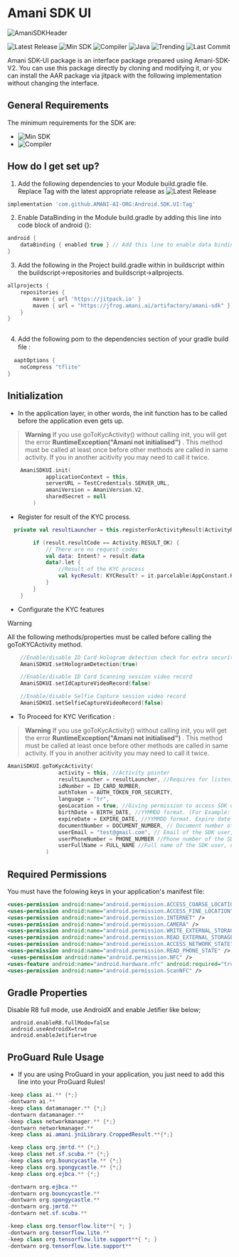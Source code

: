 # Amani SDK UI #
![AmaniSDKHeader](https://user-images.githubusercontent.com/75306240/187692619-726115b8-3a92-4c7d-b85d-44a75d6556c1.png)

![Latest Release](https://img.shields.io/github/v/release/AMANI-AI-ORG/Android.SDK.UI) 
![Min SDK](https://img.shields.io/badge/minSDK-21+-green)
![Compiler](https://img.shields.io/badge/compileSdk-34-brightgreen)
![Java](https://img.shields.io/badge/JavaVersion_17-blue)
![Trending](https://img.shields.io/github/languages/top/AMANI-AI-ORG/Android.SDK.UI)
![Last Commit](https://img.shields.io/github/last-commit/AMANI-AI-ORG/Android.SDK.UI)

Amani SDK-UI package is an interface package prepared using Amani-SDK-V2. You can use this package directly by cloning and modifying it, or you can install the AAR package via jitpack with the following implementation without changing the interface.

## General Requirements

The minimum requirements for the SDK are:

* ![Min SDK](https://img.shields.io/badge/minSDK-21+-green)
* ![Compiler](https://img.shields.io/badge/compileSdk-34-brightgreen)

## How do I get set up? ##


   1. Add the following dependencies to your Module build.gradle file. Replace Tag with the latest appropriate release as ![Latest Release](https://img.shields.io/github/v/release/AMANI-AI-ORG/Android.SDK.UI) 
```groovy
implementation 'com.github.AMANI-AI-ORG:Android.SDK.UI:Tag'
```

   2. Enable DataBinding in the Module build.gradle by adding this line into code block of android {}:
   
     
```groovy
android {     
    dataBinding { enabled true } // Add this line to enable data binding feature.  
}
```

  3. Add the following in the Project build.gradle within in buildscript within the buildscript->repositories and buildscript->allprojects.

  
```groovy
allprojects {
    repositories {
        maven { url 'https://jitpack.io' }
        maven { url = "https://jfrog.amani.ai/artifactory/amani-sdk" }
    }
}
            
```

4. Add the following pom to the dependencies section of your gradle build ﬁle :

```groovy
  aaptOptions {
    noCompress "tflite"
}
```   

## Initialization ##
 
 * In the application layer, in other words, the init function has to be called before the application even gets up.  
> **Warning**
> If you use goToKycActivity() without calling init, you will get the error **RuntimeException("Amani not initialised")** . This method must be called at least once before other methods are called in same activity. If you in another acitivity you may need to call it twice.

 
```kotlin   
    AmaniSDKUI.init(
            applicationContext = this,
            serverURL = TestCredentials.SERVER_URL,
            amaniVersion = AmaniVersion.V2,
            sharedSecret = null
        )
```

* Register for result of the KYC process.

```kotlin 
  private val resultLauncher = this.registerForActivityResult(ActivityResultContracts.StartActivityForResult()) { result ->

        if (result.resultCode == Activity.RESULT_OK) {
            // There are no request codes
            val data: Intent? = result.data
            data?.let {
                //Result of the KYC process
                val kycResult: KYCResult? = it.parcelable(AppConstant.KYC_RESULT)
            }
        }
    }
```    
* Configurate the KYC features

> [!WARNING]
> All the following methods/properties must be called before calling the goToKYCActivity method.

```kotlin
    //Enable/disable ID Card Hologram detection check for extra security
    AmaniSDKUI.setHologramDetection(true)

    //Enable/disable ID Card Scanning session video record 
    AmaniSDKUI.setIdCaptureVideoRecord(false)

    //Enable/disable Selfie Capture session video record 
    AmaniSDKUI.setSelfieCaptureVideoRecord(false)
```    


 * To Proceed for KYC Verification : 
 > **Warning**
> If you use goToKycActivity() without calling init, you will get the error **RuntimeException("Amani not initialised")** . This method must be called at least once before other methods are called in same activity. If you in another acitivity you may need to call it twice.
        
```kotlin    
AmaniSDKUI.goToKycActivity(
                activity = this, //Activity pointer
                resultLauncher = resultLauncher, //Requires for listening the activity result, sample resultLauncher is below
                idNumber = ID_CARD_NUMBER,
                authToken = AUTH_TOKEN_FOR_SECURITY,
                language = "tr", 
                geoLocation = true, //Giving permission to access SDK user's location data to process that data
                birthDate = BIRTH_DATE, //YYMMDD format. (For Example: 20 May 1990 is 900520). If NFC not used not mandatory
                expireDate = EXPIRE_DATE, //YYMMDD format. Expire date of SDK user's ID Card, If NFC not used not mandatory
                documentNumber = DOCUMENT_NUMBER, // Document number of SDK user's ID Card, If NFC not used not mandatory
                userEmail = "test@gmail.com", // Email of the SDK user, non mandatory field
                userPhoneNumber = PHONE_NUMBER //Phone number of the SDK user, non mandatory field,
                userFullName = FULL_NAME //Full name of the SDK user, non mandatory field
            )
```

## Required Permissions

You must have the folowing keys in your application's manifest file:

```xml
<uses-permission android:name="android.permission.ACCESS_COARSE_LOCATION" />
<uses-permission android:name="android.permission.ACCESS_FINE_LOCATION" />
<uses-permission android:name="android.permission.INTERNET" />
<uses-permission android:name="android.permission.CAMERA" />
<uses-permission android:name="android.permission.WRITE_EXTERNAL_STORAGE" />
<uses-permission android:name="android.permission.READ_EXTERNAL_STORAGE" />
<uses-permission android:name="android.permission.ACCESS_NETWORK_STATE" />
<uses-permission android:name="android.permission.READ_PHONE_STATE" />
 <uses-permission android:name="android.permission.NFC" />
<uses-feature android:name="android.hardware.nfc" android:required="true"/>
<uses-permission android:name="android.permission.ScanNFC" />
```

## Gradle Properties

Disable R8 full mode, use AndroidX and enable Jetifier like below;

   ```properties
    android.enableR8.fullMode=false
    android.useAndroidX=true
    android.enableJetifier=true
 ```

## ProGuard Rule Usage ##
    
   * If you are using ProGuard in your application, you just need to add this line into your ProGuard Rules!
   
   ```java
-keep class ai.** {*;}
-dontwarn ai.**
-keep class datamanager.** {*;}
-dontwarn datamanager.**
-keep class networkmanager.** {*;}
-dontwarn networkmanager.**
-keep class ai.amani.jniLibrary.CroppedResult.**{*;}

-keep class org.jmrtd.** {*;}
-keep class net.sf.scuba.** {*;}
-keep class org.bouncycastle.** {*;}
-keep class org.spongycastle.** {*;}
-keep class org.ejbca.** {*;}

-dontwarn org.ejbca.**
-dontwarn org.bouncycastle.**
-dontwarn org.spongycastle.**
-dontwarn org.jmrtd.**
-dontwarn net.sf.scuba.**

-keep class org.tensorflow.lite**{ *; }
-dontwarn org.tensorflow.lite.**
-keep class org.tensorflow.lite.support**{ *; }
-dontwarn org.tensorflow.lite.support**
   ```     

